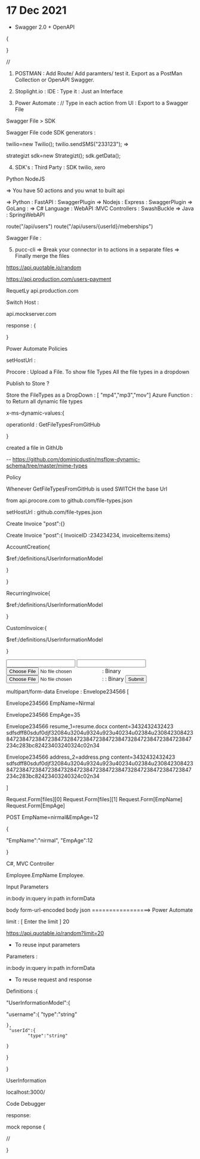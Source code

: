 # 17 Dec 2021

- Swagger 2.0  + OpenAPI

{



}

//

1. POSTMAN : Add Route/ Add paramters/ test it. Export as a PostMan Collection or OpenAPI Swagger.

2. Stoplight.io : IDE : Type it : Just an Interface

3. Power Automate :
// Type in each action from UI : 
Export to a Swagger File


Swagger File > SDK 

Swagger File code SDK generators :

twilio=new Twilio();
twilio.sendSMS("233123"); => 

strategizt sdk=new Strategizt();
sdk.getData();


4. SDK's : Third Party : SDK
twilio, xero

Python
NodeJS

=> You have 50 actions and you wnat to built api

=> Python : FastAPI : SwaggerPlugin
=> Nodejs : Express : SwaggerPlugin
=> GoLang : 
=> C# Language : WebAPI :MVC Controllers : SwashBuckle
=> Java : SpringWebAPI


route("/api/users")
route("/api/users/{userId}/meberships")

Swagger File : 

5. pucc-cli
=> Break your connector in to actions in a separate files
=> Finally merge the files

https://api.quotable.io/random


https://api.production.com/users-payment


RequetLy
api.production.com

Switch Host :

api.mockserver.com

response : {


}

Power Automate Policies

setHostUrl : 


Procore : Upload a File. To show file Types
All the file types in a dropdown

Publish to Store ?

Store the FileTypes as a DropDown : [ "mp4","mp3","mov"]
Azure Function : to Return all dynamic file types

x-ms-dynamic-values:{

operationId : GetFileTypesFromGitHub


}

created a file in GithUb

--
https://github.com/dominicdustin/msflow-dynamic-schema/tree/master/mime-types



Policy 

Whenever GetFileTypesFromGitHub is used SWITCH the base Url

from api.procore.com to github.com/file-types.json

setHostUrl :  github.com/file-types.json


Create Invoice
 "post":{}

 Create Invoice
 "post":{ InvoiceID :234234234, invoiceItems:items}

AccountCreation{

$ref:/definitions/UserInformationModel

}

}

RecurringInvoice{

$ref:/definitions/UserInformationModel

}

CustomInvoice:{

$ref:/definitions/UserInformationModel


}



<form method="multipart/form-data" >
<input type="text" name="EmpName">
<input type="text" name="EmpAge">
<input type="file" name="resume_1"> : Binary
<input type="file" name="address_2"> : : Binary
<input type="submit">
</form>

multipart/form-data
Envelope : Envelope234566
[

Envelope234566
EmpName=Nirmal


Envelope234566
EmpAge=35


Envelope234566
resume_1=resume.docx
content=3432432432423 sdfsdff80sduf0djf32084u3204u9324u923u40234u02384u2308423084238472384723847238473284723847238472384732847238472384723847234c283bc82423403240324c02n34



Envelope234566
address_2=address.png
content=3432432432423 sdfsdff80sduf0djf32084u3204u9324u923u40234u02384u2308423084238472384723847238473284723847238472384732847238472384723847234c283bc82423403240324c02n34


]


Request.Form[files][0]
Request.Form[files][1]
Request.Form[EmpName]
Request.Form[EmpAge]



POST
EmpName=nirmal&EmpAge=12


{

"EmpName":"nirmal",
"EmpAge":12

}

C#, MVC Controller

Employee.EmpName
Employee.


Input Parameters

in:body
in:query
in:path
in:formData

body form-url-encoded
body json =================> Power Automate



limit : [ Enter the limit ] 20

https://api.quotable.io/random?limit=20



- To reuse input parameters

Parameters :

in:body
in:query
in:path
in:formData



- To reuse request and response

Definitions :{

"UserInformationModel":{

 "username":{
            "type":"string"

    },
     "userId":{
            "type":"string"

    }
}

}

UserInformation


localhost:3000/

Code Debugger



response:


mock reponse
{

// 


}





